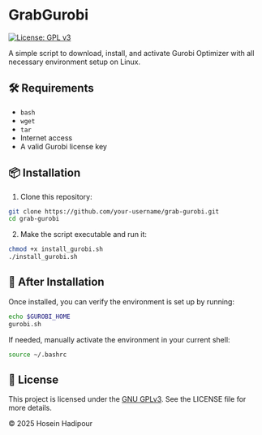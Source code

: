 # GrabGurobi

[![License: GPL v3](https://img.shields.io/badge/License-GPLv3-blue.svg)](https://www.gnu.org/licenses/gpl-3.0)

A simple script to download, install, and activate Gurobi Optimizer with all necessary environment setup on Linux. 


## 🛠️ Requirements

- `bash`
- `wget`
- `tar`
- Internet access
- A valid Gurobi license key


## 📦 Installation

1. Clone this repository:

```bash
git clone https://github.com/your-username/grab-gurobi.git
cd grab-gurobi
```

2. Make the script executable and run it:

```bash
chmod +x install_gurobi.sh
./install_gurobi.sh
```

## 🌱 After Installation

Once installed, you can verify the environment is set up by running:

```bash
echo $GUROBI_HOME
gurobi.sh
```

If needed, manually activate the environment in your current shell:

```bash
source ~/.bashrc
```

## 📄 License

This project is licensed under the [GNU GPLv3]( https://www.gnu.org/licenses/gpl-3.0.txt).
See the LICENSE file for more details.

© 2025 Hosein Hadipour